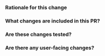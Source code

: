 
<!--
Thanks for opening a pull request!
If this is your first pull request you can find detailed information on how 
to contribute here:
  * [New Contributor's Guide](https://arrow.apache.org/docs/dev/developers/guide/step_by_step/pr_lifecycle.html#reviews-and-merge-of-the-pull-request)
  * [Contributing Overview](https://arrow.apache.org/docs/dev/developers/overview.html)


If this is not a [minor PR](https://github.com/apache/arrow/blob/master/CONTRIBUTING.md#Minor-Fixes). Could you open an issue for this pull request on GitHub? https://github.com/apache/arrow/issues/new/choose

Opening GitHub issues ahead of time contributes to the [Openness](http://theapacheway.com/open/#:~:text=Openness%20allows%20new%20users%20the,must%20happen%20in%20the%20open.) of the Apache Arrow project.

Then could you also rename the pull request title in the following format?

    GH-${GITHUB_ISSUE_ID}: [${COMPONENT}] ${SUMMARY}

or

    MINOR: [${COMPONENT}] ${SUMMARY}

In the case of PARQUET issues on JIRA the title also supports:

    PARQUET-${JIRA_ISSUE_ID}: [${COMPONENT}] ${SUMMARY}

-->

### Rationale for this change

<!--
 Why are you proposing this change? If this is already explained clearly in the issue then this section is not needed.
 Explaining clearly why changes are proposed helps reviewers understand your changes and offer better suggestions for fixes.  
-->

### What changes are included in this PR?

<!--
There is no need to duplicate the description in the issue here but it is sometimes worth providing a summary of the individual changes in this PR.
-->

### Are these changes tested?

<!--
We typically require tests for all PRs in order to:
1. Prevent the code from being accidentally broken by subsequent changes
2. Serve as another way to document the expected behavior of the code

If tests are not included in your PR, please explain why (for example, are they covered by existing tests)?
-->

### Are there any user-facing changes?

<!--
If there are user-facing changes then we may require documentation to be updated before approving the PR.
-->

<!--
If there are any breaking changes to public APIs, please uncomment the line below and explain which changes are breaking.
-->
<!-- **This PR includes breaking changes to public APIs.** -->

<!--
Please uncomment the line below (and provide explanation) if the changes fix either (a) a security vulnerability, (b) a bug that caused incorrect or invalid data to be produced, or (c) a bug that causes a crash (even when the API contract is upheld). We use this to highlight fixes to issues that may affect users without their knowledge. For this reason, fixing bugs that cause errors don't count, since those are usually obvious.
-->
<!-- **This PR contains a "Critical Fix".** -->